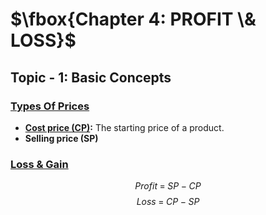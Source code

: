 # $\fbox{Chapter 4: PROFIT \& LOSS}$





## **Topic - 1: Basic Concepts**

### <u>Types Of Prices</u>

- **<u>Cost price (CP)</u>:** The starting price of a product.
- **Selling price (SP)**


### <u>Loss & Gain</u>

$$ Profit\;=\;SP\;-\;CP $$
$$ Loss\;=\;CP\;-\;SP $$
